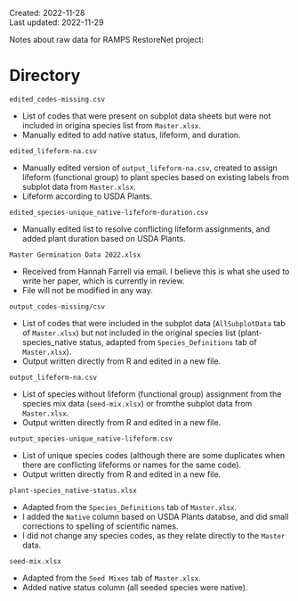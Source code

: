 Created: 2022-11-28  
Last updated: 2022-11-29  
  
Notes about raw data for RAMPS RestoreNet project:

# Directory
`edited_codes-missing.csv`
- List of codes that were present on subplot data sheets but were not included in origina species list from `Master.xlsx`.
- Manually edited to add native status, lifeform, and duration.  

`edited_lifeform-na.csv`
- Manually edited version of `output_lifeform-na.csv`, created to assign lifeform (functional group) to plant species based on existing labels from subplot data from `Master.xlsx`.
- Lifeform according to USDA Plants.

`edited_species-unique_native-lifeform-duration.csv`
- Manually edited list to resolve conflicting lifeform assignments, and added plant duration based on USDA Plants.

`Master Germination Data 2022.xlsx`
- Received from Hannah Farrell via email. I believe this is what she used to write her paper, which is currently in review.
- File will not be modified in any way.  

`output_codes-missing/csv`
- List of codes that were included in the subplot data (`AllSubplotData` tab of `Master.xlsx`) but not included in the original species list (plant-species_native status, adapted from `Species_Definitions` tab of `Master.xlsx`).
- Output written directly from R and edited in a new file.

`output_lifeform-na.csv`
- List of species without lifeform (functional group) assignment from the species mix data (`seed-mix.xlsx`) or fromthe subplot data from `Master.xlsx`.
- Output written directly from R and edited in a new file.

`output_species-unique_native-lifeform.csv`
- List of unique species codes (although there are some duplicates when there are conflicting lifeforms or names for the same code).
- Output written directly from R and edited in a new file.


`plant-species_native-status.xlsx`
- Adapted from the `Species_Definitions` tab of `Master.xlsx`.
- I added the `Native` column based on USDA Plants databse, and did small corrections to spelling of scientific names.
- I did not change any species codes, as they relate directly to the `Master` data.

`seed-mix.xlsx`
- Adapted from the `Seed Mixes` tab of `Master.xlsx`.
- Added native status column (all seeded species were native).



